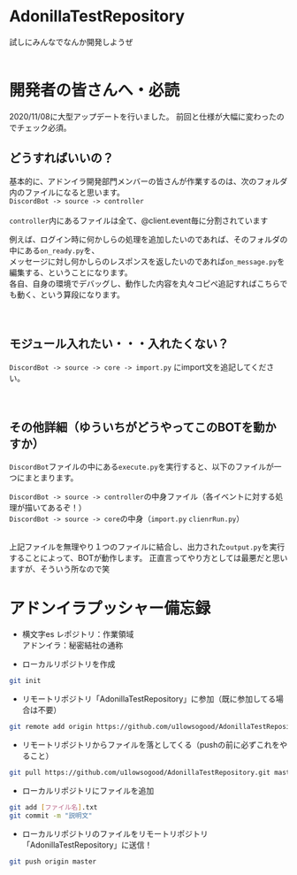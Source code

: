 # AdonillaTestRepository
試しにみんなでなんか開発しようぜ<br><br>

# 開発者の皆さんへ・必読
2020/11/08に大型アップデートを行いました。
前回と仕様が大幅に変わったのでチェック必須。
## どうすればいいの？  
基本的に、アドンイラ開発部門メンバーの皆さんが作業するのは、次のフォルダ内のファイルになると思います。  
```DiscordBot -> source -> controller```  <br><br>
```controller```内にあるファイルは全て、@client.event毎に分割されています  

例えば、ログイン時に何かしらの処理を追加したいのであれば、そのフォルダの中にある```on_ready.py```を、  
メッセージに対し何かしらのレスポンスを返したいのであれば```on_message.py```を編集する、ということになります。  
各自、自身の環境でデバッグし、動作した内容を丸々コピペ追記すればこちらでも動く、という算段になります。 <br><br><br>

## モジュール入れたい・・・入れたくない？  
```DiscordBot -> source -> core -> import.py``` にimport文を追記してください。    <br><br><br>

## その他詳細（ゆういちがどうやってこのBOTを動かすか）  

```DiscordBot```ファイルの中にある```execute.py```を実行すると、以下のファイルが一つにまとまります。<br>

```DiscordBot -> source -> controller```の中身ファイル（各イベントに対する処理が描いてあるぞ！）<br>
```DiscordBot -> source -> core```の中身（```import.py``` ```clienrRun.py```）<br><br>

上記ファイルを無理やり１つのファイルに結合し、出力された```output.py```を実行することによって、BOTが動作します。
正直言ってやり方としては最悪だと思いますが、そういう所なので笑

# アドンイラプッシャー備忘録
* 横文字es
レポジトリ：作業領域  
アドンイラ：秘密結社の通称  

* ローカルリポジトリを作成
```bash
git init
```

* リモートリポジトリ「AdonillaTestRepository」に参加（既に参加してる場合は不要）
```bash
git remote add origin https://github.com/u1lowsogood/AdonillaTestRepository.git
```

* リモートリポジトリからファイルを落としてくる（pushの前に必ずこれをやること）
```bash
git pull https://github.com/u1lowsogood/AdonillaTestRepository.git master
```

* ローカルリポジトリにファイルを追加
```bash
git add [ファイル名].txt
git commit -m "説明文"
```

* ローカルリポジトリのファイルをリモートリポジトリ「AdonillaTestRepository」に送信！
```bash
git push origin master
```
